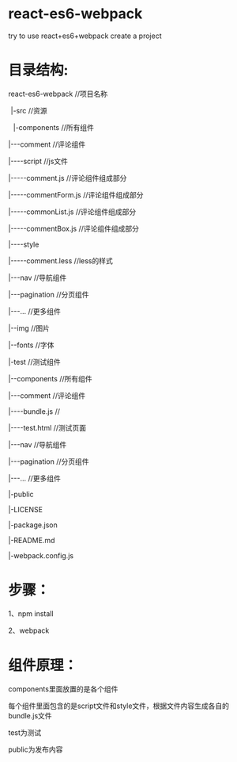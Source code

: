 <h1>react-es6-webpack</h1>
<p>try to use react+es6+webpack create a project</p>


<h1>目录结构:</h1>
<p>react-es6-webpack  //项目名称</p>
  <p style="margin-left:5px;">|-src  //资源</p>
      <p style="margin-left:10px;">|-components  //所有组件</p>
          <p>|---comment  //评论组件</p>
              <p>|----script  //js文件</p>
                  <p>|-----comment.js  //评论组件组成部分</p>
                  <p>|-----commentForm.js  //评论组件组成部分</p>
                  <p>|-----commonList.js  //评论组件组成部分</p>
                  <p>|-----commentBox.js  //评论组件组成部分 </p>
              <p>|----style </p>
                  <p>|-----comment.less  //less的样式  </p>
          <p>|---nav  //导航组件  </p>
          <p>|---pagination  //分页组件 </p>
          <p>|---...  //更多组件  </p>
      <p>|--img  //图片 </p>
      <p>|--fonts  //字体 </p>
  <p>|-test  //测试组件</p>
      <p>|--components  //所有组件</p>
          <p>|---comment  //评论组件</p>
              <p>|----bundle.js  // </p>
              <p>|----test.html  //测试页面</p>
          <p>|---nav  //导航组件 </p>
          <p>|---pagination  //分页组件 </p>
          <p>|---...  //更多组件</p>
  <p>|-public</p>
  <p>|-LICENSE</p>
  <p>|-package.json</p>
  <p>|-README.md</p>
  <p>|-webpack.config.js</p>


<h1>步骤：</h1>
  <p>1、npm install </p>
  <p>2、webpack</p>


<h1>组件原理：</h1>
  <p>components里面放置的是各个组件 </p>
  <p>每个组件里面包含的是script文件和style文件，根据文件内容生成各自的bundle.js文件</p>
  <p>test为测试</p>
  <p>public为发布内容</p>


